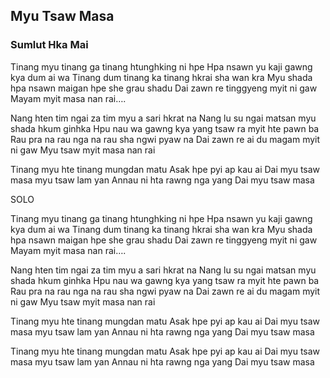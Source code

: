 ## Myu Tsaw Masa

### Sumlut Hka Mai

Tinang myu tinang ga
tinang htunghking ni hpe
Hpa nsawn yu kaji gawng kya dum ai wa
Tinang dum tinang ka
tinang hkrai sha wan kra
Myu shada hpa nsawn maigan hpe she
grau shadu
Dai zawn re tinggyeng myit ni gaw
Mayam myit masa nan rai….

Nang hten tim ngai za tim
myu a sari hkrat na
Nang lu su ngai matsan
myu shada hkum ginhka
Hpu nau wa gawng kya yang
tsaw ra myit hte pawn ba
Rau pra na rau nga na
rau sha ngwi pyaw na
Dai zawn re ai du magam myit ni gaw
Myu tsaw myit masa nan rai

Tinang myu hte tinang mungdan matu
Asak hpe pyi ap kau ai
Dai myu tsaw masa myu tsaw lam yan
Annau ni hta rawng nga yang
Dai myu tsaw masa

SOLO

Tinang myu tinang ga
tinang htunghking ni hpe
Hpa nsawn yu kaji gawng kya dum ai wa
Tinang dum tinang ka
tinang hkrai sha wan kra
Myu shada hpa nsawn maigan hpe she
grau shadu
Dai zawn re tinggyeng myit ni gaw
Mayam myit masa nan rai….

Nang hten tim ngai za tim
myu a sari hkrat na
Nang lu su ngai matsan
myu shada hkum ginhka
Hpu nau wa gawng kya yang
tsaw ra myit hte pawn ba
Rau pra na rau nga na
rau sha ngwi pyaw na
Dai zawn re ai du magam myit ni gaw
Myu tsaw myit masa nan rai

Tinang myu hte tinang mungdan matu
Asak hpe pyi ap kau ai
Dai myu tsaw masa myu tsaw lam yan
Annau ni hta rawng nga yang
Dai myu tsaw masa

Tinang myu hte tinang mungdan matu
Asak hpe pyi ap kau ai
Dai myu tsaw masa myu tsaw lam yan
Annau ni hta rawng nga yang
Dai myu tsaw masa
